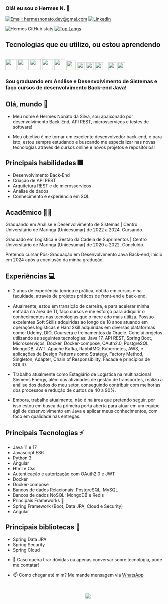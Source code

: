 ### Olá! eu sou o Hermes N. 👋

[![Email: hermesnonato.dev@gmal.com](https://img.shields.io/badge/Gmail-D14836?style=for-the-badge&logo=gmail&logoColor=white)](hermesnonato.dev@hotmail.com)
[![LinkedIn](https://img.shields.io/badge/LinkedIn-0077B5?style=for-the-badge&logo=linkedin&logoColor=white)](https://www.linkedin.com/in/hermes-nonato)

![Hermes GitHub stats](https://github-readme-stats.vercel.app/api?username=HermesNonato7&show_icons=true&theme=white)
[![Top Langs](https://github-readme-stats.vercel.app/api/top-langs/?username=HermesNonato7&layout=compact)](https://github.com/HermesNonato7/github-readme-stats)

## Tecnologias que eu utilizo, ou estou aprendendo

<div style="display: inline_block"><br/>
    <span><img height="35px" src="https://cdn.svgporn.com/logos/java.svg"></span>
    <span><img height="35px" src="https://cdn.svgporn.com/logos/javascript.svg"></span>
    <span><img height="35px" src="https://cdn.svgporn.com/logos/spring.svg"></span>
    <span><img height="35px" src="https://cdn.svgporn.com/logos/python.svg"></span>
    <span><img height="35px" src="https://cdn.svgporn.com/logos/postgresql.svg"></span>
    <span><img height="30px" src="https://cdn.svgporn.com/logos/mongodb.svg"></span>
    <span><img height="25px" src="https://cdn.svgporn.com/logos/redis.svg"></span>
    <span><img height="25px" src="https://cdn.svgporn.com/logos/docker.svg"></span>
    <span><img height="25px" src="https://cdn.svgporn.com/logos/git.svg"></span>
    <span><img height="10px" src="https://cdn.svgporn.com/logos/oracle.svg"></span>
    <span><img height="25px" src="https://cdn.svgporn.com/logos/rabbitmq.svg"></span>
    <span><img height="25px" src="https://cdn.svgporn.com/logos/oauth.svg"></span>
</div>

### Sou graduando em Análise e Desenvolvimento de Sistemas e faço cursos de desenvolvimento Back-end Java!

## Olá, mundo 👋

* Meu nome é Hermes Nonato da Silva, sou apaixonado por desenvolvimento Back-End, API REST, microsserviços e testes de software!

* Meu objetivo é me tornar um excelente desenvolvedor back-end, e para isto, estou sempre estudando e buscando me especializar nas novas tecnologias através de cursos online e novos projetos e repositórios!

## Principais habilidades 🎆

* Desenvolvimento Back-End
* Criação de API REST
* Arquitetura REST e de microsserviços
* Análise de dados
* Conhecimento e experiência em SQL

## Acadêmico 👨‍💻

Graduando em Análise e Desenvolvimento de Sistemas | Centro Universitário de Maringa (Unicesumar) de 2022 a 2024. Cursando.

Graduado em Logística e Gestão da Cadeia de Suprimentos | Centro Universitário de Maringa (Unicesumar) de 2020 a 2022. Concluído.

Pretendo cursar Pós-Graduação em Desenvolvimento Java Back-end, inicio em 2024 após a cocnlusão da minha gradução.

## Experiências 💻

* 2 anos de experiência teórica e prática, obtida em cursos e na faculdade, através de projetos práticos de front-end e back-end.

* Atualmente, estou em transição de carreira, e para acelerar minha entrada na área de TI, faço cursos e me esforço para adiquirir o conhecimentos nas tecnologias que o merc ado mais utiliza.
Possuo excelentes Soft Skills adquiridas ao longo de 18 anos atuando em operações logísticas e Hard Skill adquiridas em diversas plataformas como: Udemy, DIO, Coursera e treinamentos da Oracle. 
Concluí projetos utilizando as seguintes tecnologias: Java 17, API REST, Spring Boot, Microsserviços, Docker, Docker-compose, OAuth2.0, PostgreSQL, MongoDB, JWT, Apache Kafka, RabbitMQ, Kubernetes, AWS, e aplicações de Design Patterns como Strategy, Factory Method, Singleton, Adapter, Chain of Responsibility, Facade e princípios de SOLID.

* Trabalho atualmente como Estagiário de Logística na multinacional Siemens Energy, além das atividades de gestão de transportes, realizo a análise dos dados do meu setor, conseguindo contribuir com melhorias dos processos e redução de custos de 40 a 90%.
* Embora, trabalhe atualmente, não é na àrea que pretendo seguir, por isso estou em busca da primeira porta aberta para atuar em um equipe ágil de desenvolvimento em Java e aplicar meus conhecimentos, com foco em qualidade nas entregas.

## Principais Tecnologias ⚡

* Java 11 e 17
* Javascript ES6
* Python 3
* Angular
* Html e Css
* Autenticação e autorização com OAuth2.0 e JWT
* Docker
* Docker-compose
* Bancos de dados Relacionais: PostgreSQL, MySQL
* Bancos de dados NoSQL: MongoDB e Redis
* Principais Frameworks 🔨
* Spring Framework (Boot, Data JPA, Cloud e Security)
* Angular

## Principais bibliotecas 📕

* Spring Data JPA
* Spring Security
* Spring Cloud

- 💬 Caso queira tirar dúvidas ou apenas conversar sobre tecnologia, pode me contatar!

- 📫 Como chegar até mim? Me mande mensagem via [WhatsApp](https://wa.me/+5511945881417)

  </br>
  <p align="center">  <img align="center" src="https://profile-counter.glitch.me/HermesNonato7/count.svc" /></p>
  
